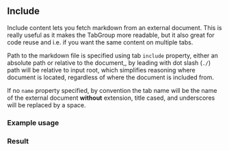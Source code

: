 ## Include

Include content lets you fetch markdown from an external document. This is really useful as it makes the TabGroup more readable, but it also great for code reuse and i.e. if you want the same content on multiple tabs.

Path to the markdown file is specified using tab `include` property, either an absolute path or relative to the document,, by leading with dot slash (`./`) path will be relative to input root, which simplifies reasoning where document is located, regardless of where the document is included from.

If no `name` property specified, by convention the tab name will be the name of the external document **without** extension, title cased, and underscores will be replaced by a space.

### Example usage

<?# IncludeCode "./../includes/posts/2021/devlead-statiq/tabgroup/src/include.md" lang="yaml" /?>

### Result

<?# Include "./../includes/posts/2021/devlead-statiq/tabgroup/src/include.md" /?>
